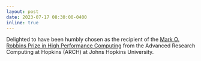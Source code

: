 ```yaml
---
layout: post
date: 2023-07-17 08:30:00-0400
inline: true
---
```


Delighted to have been humbly chosen as the recipient of the [Mark O. Robbins Prize in High Performance Computing](https://www.arch.jhu.edu/news-events/announcements/robbins-award/) from the Advanced Research Computing at Hopkins (ARCH) at Johns Hopkins University.
